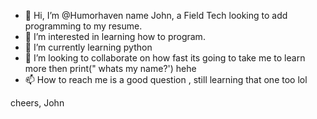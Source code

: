 - 👋 Hi, I’m @Humorhaven name John, a Field Tech looking to add programming to my resume.
- 👀 I’m interested in learning how to program.
- 🌱 I’m currently learning python
- 💞️ I’m looking to collaborate on how fast its going to take me to learn more then print(" whats my name?') hehe
- 📫 How to reach me is a good question , still learning that one too lol

cheers, 
John
